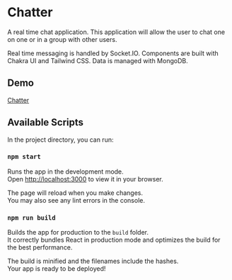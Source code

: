 # Chatter

A real time chat application. This application will allow the user to chat one on one or in a group with other users.

Real time messaging is handled by Socket.IO. Components are built with Chakra UI and Tailwind CSS. Data is managed with MongoDB.

## Demo

[Chatter](https://chatter-ml.herokuapp.com)

## Available Scripts

In the project directory, you can run:

### `npm start`

Runs the app in the development mode.\
Open [http://localhost:3000](http://localhost:3000) to view it in your browser.

The page will reload when you make changes.\
You may also see any lint errors in the console.

### `npm run build`

Builds the app for production to the `build` folder.\
It correctly bundles React in production mode and optimizes the build for the best performance.

The build is minified and the filenames include the hashes.\
Your app is ready to be deployed!
